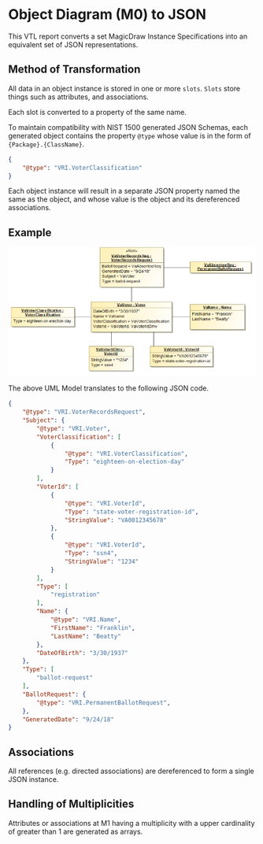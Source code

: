 # Object Diagram (M0) to JSON

This VTL report converts a set MagicDraw Instance Specifications into an equivalent set of JSON representations.

## Method of Transformation

All data in an object instance is stored in one or more `slots`. `Slots` store things such as attributes, and associations.

Each slot is converted to a property of the same name.

To maintain compatibility with NIST 1500 generated JSON Schemas, each generated object contains the property `@type` whose value is in the form of `{Package}.{ClassName}`.

```json
{
    "@type": "VRI.VoterClassification"
}
```

Each object instance will result in a separate JSON property named the same as the object, and whose value is the object and its dereferenced associations.

## Example

![Image of UML Model](example.png)

The above UML Model translates to the following JSON code.

```json
{
    "@type": "VRI.VoterRecordsRequest",
    "Subject": {
        "@type": "VRI.Voter",
        "VoterClassification": [
            {
                "@type": "VRI.VoterClassification",
                "Type": "eighteen-on-election-day"
            }
        ],
        "VoterId": [
            {
                "@type": "VRI.VoterId",
                "Type": "state-voter-registration-id",
                "StringValue": "VA0012345678"
            },
            {
                "@type": "VRI.VoterId",
                "Type": "ssn4",
                "StringValue": "1234"
            }
        ],
        "Type": [
            "registration"
        ],
        "Name": {
            "@type": "VRI.Name",
            "FirstName": "Franklin",
            "LastName": "Beatty"
        },
        "DateOfBirth": "3/30/1937"
    },
    "Type": [
        "ballot-request"
    ],
    "BallotRequest": {
        "@type": "VRI.PermanentBallotRequest",
    },
    "GeneratedDate": "9/24/18"
}
```

## Associations

All references (e.g. directed associations) are dereferenced to form a single JSON instance.

## Handling of Multiplicities

Attributes or associations at M1 having a multiplicity with a upper cardinality of greater than 1 are generated as arrays.